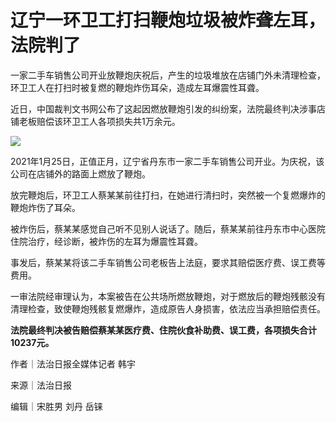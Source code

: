 # 辽宁一环卫工打扫鞭炮垃圾被炸聋左耳，法院判了

一家二手车销售公司开业放鞭炮庆祝后，产生的垃圾堆放在店铺门外未清理检查，环卫工人在打扫时被复燃的鞭炮炸伤耳朵，造成左耳爆震性耳聋。

近日，中国裁判文书网公布了这起因燃放鞭炮引发的纠纷案，法院最终判决涉事店铺老板赔偿该环卫工人各项损失共1万余元。

![](https://inews.gtimg.com/newsapp_bt/0/15629503827/1000)

2021年1月25日，正值正月，辽宁省丹东市一家二手车销售公司开业。为庆祝，该公司在店铺外的路面上燃放了鞭炮。

放完鞭炮后，环卫工人蔡某某前往打扫，在她进行清扫时，突然被一个复燃爆炸的鞭炮炸伤了耳朵。

被炸伤后，蔡某某感觉自己听不见别人说话了。随后，蔡某某前往丹东市中心医院住院治疗，经诊断，被炸伤的左耳为爆震性耳聋。

事发后，蔡某某将该二手车销售公司老板告上法庭，要求其赔偿医疗费、误工费等费用。

一审法院经审理认为，本案被告在公共场所燃放鞭炮，对于燃放后的鞭炮残骸没有清理检查，致使鞭炮残骸复燃爆炸，造成原告人身损害，依法应当承担赔偿责任。

**法院最终判决被告赔偿蔡某某医疗费、住院伙食补助费、误工费，各项损失合计10237元。**

作者｜法治日报全媒体记者 韩宇

来源｜法治日报

编辑｜宋胜男 刘丹 岳铼

